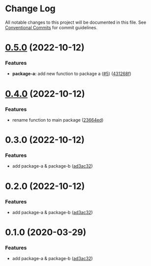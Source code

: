 # Change Log

All notable changes to this project will be documented in this file.
See [Conventional Commits](https://conventionalcommits.org) for commit guidelines.

# [0.5.0](https://github.com/luisfmsouza/lerna-release-workflow/compare/@luisfmsouza/package-a@0.4.0...@luisfmsouza/package-a@0.5.0) (2022-10-12)


### Features

* **package-a:** add new function to package a ([#5](https://github.com/luisfmsouza/lerna-release-workflow/issues/5)) ([431268f](https://github.com/luisfmsouza/lerna-release-workflow/commit/431268f87e2988c644bbe11bc369dfe77ce6ae4d))





# [0.4.0](https://github.com/luisfmsouza/lerna-release-workflow/compare/@luisfmsouza/package-a@0.3.0...@luisfmsouza/package-a@0.4.0) (2022-10-12)


### Features

* rename function to main package ([23664ed](https://github.com/luisfmsouza/lerna-release-workflow/commit/23664ed8ca92de0187f47f7eeb00a0b956ef1e0b))





# 0.3.0 (2022-10-12)


### Features

* add package-a & package-b ([ad3ac32](https://github.com/luisfmsouza/lerna-release-workflow/commit/ad3ac32b960f58ca7618a3d08a28295a4fabcccb))





# 0.2.0 (2022-10-12)


### Features

* add package-a & package-b ([ad3ac32](https://github.com/jonwa/lerna-release-workflow/commit/ad3ac32b960f58ca7618a3d08a28295a4fabcccb))





# 0.1.0 (2020-03-29)


### Features

* add package-a & package-b ([ad3ac32](https://github.com/jonwa/lerna-release-workflow/commit/ad3ac32b960f58ca7618a3d08a28295a4fabcccb))
